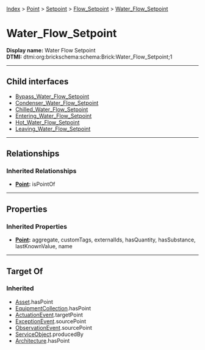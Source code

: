 [Index](../../../../Index.md) > [Point](../../../Point.md) > [Setpoint](../../Setpoint.md) > [Flow_Setpoint](../Flow_Setpoint.md) > [Water_Flow_Setpoint](#)
# Water_Flow_Setpoint

**Display name:** Water Flow Setpoint<br />
**DTMI:** dtmi:org:brickschema:schema:Brick:Water_Flow_Setpoint;1

---

## Child interfaces
* [Bypass_Water_Flow_Setpoint](Bypass_Water_Flow_Setpoint.md)
* [Condenser_Water_Flow_Setpoint](Condenser_Water_Flow_Setpoint.md)
* [Chilled_Water_Flow_Setpoint](Chilled_Water_Flow_Setpoint/Chilled_Water_Flow_Setpoint.md)
* [Entering_Water_Flow_Setpoint](Entering_Water_Flow_Setpoint/Entering_Water_Flow_Setpoint.md)
* [Hot_Water_Flow_Setpoint](Hot_Water_Flow_Setpoint/Hot_Water_Flow_Setpoint.md)
* [Leaving_Water_Flow_Setpoint](Leaving_Water_Flow_Setpoint/Leaving_Water_Flow_Setpoint.md)

---

## Relationships
### Inherited Relationships
* **[Point](../../../Point.md):** isPointOf

---

## Properties
### Inherited Properties
* **[Point](../../../Point.md):** aggregate, customTags, externalIds, hasQuantity, hasSubstance, lastKnownValue, name

---

## Target Of
### Inherited
* [Asset](../../../../Asset/Asset.md).hasPoint
* [EquipmentCollection](../../../../Collection/AssetCollection/EquipmentCollection/EquipmentCollection.md).hasPoint
* [ActuationEvent](../../../../Event/PointEvent/ActuationEvent.md).targetPoint
* [ExceptionEvent](../../../../Event/PointEvent/ExceptionEvent.md).sourcePoint
* [ObservationEvent](../../../../Event/PointEvent/ObservationEvent.md).sourcePoint
* [ServiceObject](../../../../Information/ServiceObject/ServiceObject.md).producedBy
* [Architecture](../../../../Space/Architecture/Architecture.md).hasPoint
